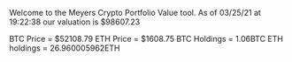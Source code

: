 Welcome to the Meyers Crypto Portfolio Value tool. 
As of 03/25/21 at 19:22:38 our valuation is $98607.23 

BTC Price = $52108.79
 ETH Price = $1608.75
BTC Holdings = 1.06BTC
 ETH holdings = 26.960005962ETH 
